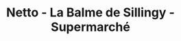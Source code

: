 ---
title: "Netto - La Balme de Sillingy - Supermarché"
url: /la-balme-de-sillingy/netto-la-balme-de-sillingy-supermarche/
shop: Supermarkt
---